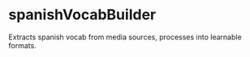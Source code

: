 # spanishVocabBuilder

Extracts spanish vocab from media sources, processes into learnable formats.
